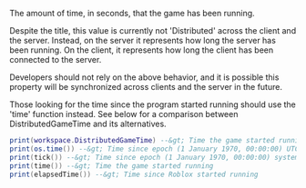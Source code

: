 The amount of time, in seconds, that the game has been running.

Despite the title, this value is currently not 'Distributed' across the client and the server. Instead, on the server it represents how long the server has been running. On the client, it represents how long the client has been connected to the server.

Developers should not rely on the above behavior, and it is possible this property will be synchronized across clients and the server in the future.

Those looking for the time since the program started running should use the 'time' function instead. See below for a comparison between DistributedGameTime and its alternatives.

```Lua
print(workspace.DistributedGameTime) --&gt; Time the game started running
print(os.time()) --&gt; Time since epoch (1 January 1970, 00:00:00) UTC
print(tick()) --&gt; Time since epoch (1 January 1970, 00:00:00) system time
print(time()) --&gt; Time the game started running
print(elapsedTime()) --&gt; Time since Roblox started running
```